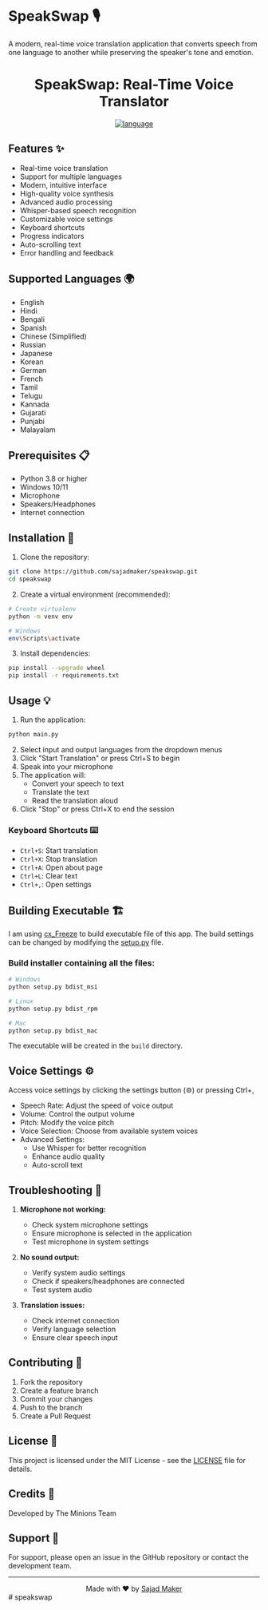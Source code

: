 # SpeakSwap 🎙️

A modern, real-time voice translation application that converts speech from one language to another while preserving the speaker's tone and emotion.

<div align="center">
<h1> SpeakSwap: Real-Time Voice Translator </h1>
<a href="#"><img alt="language" src="https://user-images.githubusercontent.com/132539454/278971782-9453805e-e2e6-4d99-b1de-cf8fcd3e7105.svg"></a>
</div>

## Features ✨

- Real-time voice translation
- Support for multiple languages
- Modern, intuitive interface
- High-quality voice synthesis
- Advanced audio processing
- Whisper-based speech recognition
- Customizable voice settings
- Keyboard shortcuts
- Progress indicators
- Auto-scrolling text
- Error handling and feedback

## Supported Languages 🌍

- English
- Hindi
- Bengali
- Spanish
- Chinese (Simplified)
- Russian
- Japanese
- Korean
- German
- French
- Tamil
- Telugu
- Kannada
- Gujarati
- Punjabi
- Malayalam

## Prerequisites 📋

- Python 3.8 or higher
- Windows 10/11
- Microphone
- Speakers/Headphones
- Internet connection

## Installation 🚀

1. Clone the repository:
```bash
git clone https://github.com/sajadmaker/speakswap.git
cd speakswap
```

2. Create a virtual environment (recommended):
```bash
# Create virtualenv
python -m venv env

# Windows
env\Scripts\activate
```

3. Install dependencies:
```bash
pip install --upgrade wheel
pip install -r requirements.txt
```

## Usage 💡

1. Run the application:
```bash
python main.py
```

2. Select input and output languages from the dropdown menus
3. Click "Start Translation" or press Ctrl+S to begin
4. Speak into your microphone
5. The application will:
   - Convert your speech to text
   - Translate the text
   - Read the translation aloud
6. Click "Stop" or press Ctrl+X to end the session

### Keyboard Shortcuts ⌨️

- `Ctrl+S`: Start translation
- `Ctrl+X`: Stop translation
- `Ctrl+A`: Open about page
- `Ctrl+L`: Clear text
- `Ctrl+,`: Open settings

## Building Executable 🏗️

I am using [cx_Freeze](https://github.com/marcelotduarte/cx_Freeze/tree/main) to build executable file of this app. The build settings can be changed by modifying the [setup.py](setup.py) file.

### Build installer containing all the files:
```bash
# Windows
python setup.py bdist_msi

# Linux
python setup.py bdist_rpm

# Mac
python setup.py bdist_mac
```

The executable will be created in the `build` directory.

## Voice Settings ⚙️

Access voice settings by clicking the settings button (⚙️) or pressing Ctrl+,

- Speech Rate: Adjust the speed of voice output
- Volume: Control the output volume
- Pitch: Modify the voice pitch
- Voice Selection: Choose from available system voices
- Advanced Settings:
  - Use Whisper for better recognition
  - Enhance audio quality
  - Auto-scroll text


## Troubleshooting 🔧

1. **Microphone not working:**
   - Check system microphone settings
   - Ensure microphone is selected in the application
   - Test microphone in system settings

2. **No sound output:**
   - Verify system audio settings
   - Check if speakers/headphones are connected
   - Test system audio

3. **Translation issues:**
   - Check internet connection
   - Verify language selection
   - Ensure clear speech input

## Contributing 🤝

1. Fork the repository
2. Create a feature branch
3. Commit your changes
4. Push to the branch
5. Create a Pull Request

## License 📄

This project is licensed under the MIT License - see the [LICENSE](LICENSE) file for details.

## Credits 👏

Developed by The Minions Team

## Support 💬

For support, please open an issue in the GitHub repository or contact the development team.

---

<div align="center">
Made with ❤️ by <a href="https://github.com/sajadmaker">Sajad Maker</a>
</div>
#   s p e a k s w a p  
 